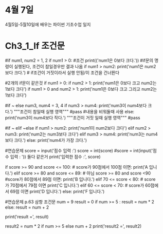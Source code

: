 # 4월 7일
4월5일-5월10일에 배우는 파이썬 기초수업 일지

# Ch3_1_If 조건문

#if
num1, num2 = 1, 2
if num1 > 0: #조건
  print(('num1은 0보다 크다.'))
  #if문의 명령이 실행된다, 조건이 참일경우만 결과 나옴
if num1 > num2:
  print('num1은 num2보다 크다.')
    # if조건이 거짓이라서 실행 안됨/이 조건을 건너뛴다

#2개의 if문이 같은것
    if num1 > 0:
        if num2 > 1:
            print('num1은 0보다 크고 num2는 1보다 크다')
if num1 > 0 and num2 > 1:
    print('num1은 0보다 크고 그리고 num2는 1보다 크다')

#if ~ else
num3, num4 = 3, 4
if num3 > num4:
    print('num3이 num4보다 크다.')
    """조건이 참일때 실행 영역"""
    #pass #내용을 비워둘때 사용
else:
    print('num3이 num4보다 작다.')
    """조건이 거짓 일때 실행 영역"""
    #pass

#if ~ elif ~else
if num1 > num2:
    print('num1이 num2보다 크다')
elif num2 > num3:
    print('num2는 num3보다 크다')
elif num3 > num4:
    print('num3는 num4보다 크다.')
else:
    print('num4가 가장 크다.')

#연습문제
score = input('점수 입력 :')
score = int(score)
#score = int(input('점수 입력 : ')) 둘다 같은거
print('입력한 점수 :', score)

if score >= 90 and score <= 100:
    # score가 90점에서 100점 이면:
    print('A 입니다.')
elif score >= 80 and score <= 89:
    # 아님 score >= 80 and score <90 #score가 80점에서 89점 이면:
    print('B 입니다.')
elif 70 <= score < 80:
    # score가 70점에서 79점 이면
    print('C 입니다.')
elif 60 <= score < 70:
    # score가 60점에서 69점 이면
    print('D 입니다.')
else:
    print('F 입니다.')

#연습문제 p.63 삼항 조건문
num = 9
result = 0
if num >= 5 :
    result = num * 2
else:
    result = num + 2

print('result =', result)

result2 = num * 2 if num >= 5 else num + 2
print('result2 =', result2)
